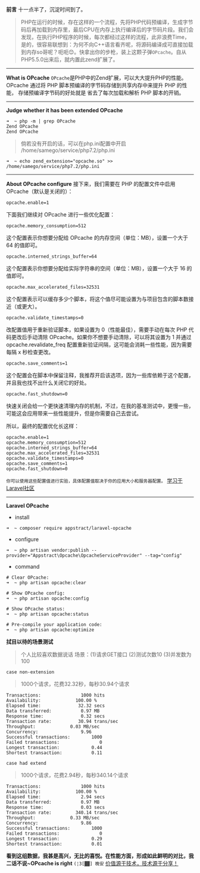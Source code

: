 **前言**
十一点半了，沉淀时间到了。
>PHP在运行的时候，存在这样的一个流程，先将PHP代码预编译，生成字节码后再加载到内存里，最后CPU在内存上执行编译后的字节码片段。我们会发现，在执行PHP程序的时候，每次都经过这样的流程，此非浪费Time，是的，很容易联想到：为何不向C++语言看齐呢，将源码编译成可直接加载到内存so哥呢？呃呃😊。快拿出你的步枪，装上这颗子弹`OPcache`。自从PHP5.5.0出来后，就内置此zend扩展了。
___

**What is OPcache**
`OPcache`是PHP中的Zend扩展，可以大大提升PHP的性能。
OPcache 通过将 PHP 脚本预编译的字节码存储到共享内存中来提升 PHP 的性能， 存储预编译字节码的好处就是 省去了每次加载和解析 PHP 脚本的开销。

___
**Judge whether it has been extended OPcache**
```shell
➜  ~ php -m | grep OPcache
Zend OPcache
Zend OPcache
```
> 倘若没有开启的话，可以在php.ini配置中开启
>/home/samego/service/php7.2/php.ini
```shell
➜  ~ echo zend_extension="opcache.so" >> /home/samego/service/php7.2/php.ini
```
___

**About OPcache configure**
接下来，我们需要在 PHP 的配置文件中启用 OPcache（默认是关闭的）：
```
opcache.enable=1
```

下面我们继续对 OPcache 进行一些优化配置：
```
opcache.memory_consumption=512
```

这个配置表示你想要分配给 OPcache 的内存空间（单位：MB），设置一个大于 64 的值即可。
```
opcache.interned_strings_buffer=64
```

这个配置表示你想要分配给实际字符串的空间（单位：MB），设置一个大于 16 的值即可。
```
opcache.max_accelerated_files=32531
```

这个配置表示可以缓存多少个脚本，将这个值尽可能设置为与项目包含的脚本数接近（或更大）。
```
opcache.validate_timestamps=0
```

改配置值用于重新验证脚本，如果设置为 0（性能最佳），需要手动在每次 PHP 代码更改后手动清除 OPcache。如果你不想要手动清除，可以将其设置为 1 并通过 opcache.revalidate_freq 配置重新验证间隔，这可能会消耗一些性能，因为需要每隔 x 秒检查更改。
```
opcache.save_comments=1
```

这个配置会在脚本中保留注释，我推荐开启该选项，因为一些库依赖于这个配置，并且我也找不出什么关闭它的好处。
```
opcache.fast_shutdown=0
```

快速关闭会给一个更快速清理内存的机制，不过，在我的基准测试中，更慢一些，可能这会应用带来一些性能提升，但是你需要自己去尝试。

所以，最终的配置优化长这样：
```
opcache.enable=1
opcache.memory_consumption=512
opcache.interned_strings_buffer=64
opcache.max_accelerated_files=32531
opcache.validate_timestamps=0
opcache.save_comments=1
opcache.fast_shutdown=0
```
`你可以使用这些配置值进行实验，具体配置值取决于你的应用大小和服务器配置。`
[学习于Laravel社区](http://laravelacademy.org/post/7326.html)

___
**Laravel OPcache**
- install 
```shell
➜  ~ composer require appstract/laravel-opcache
```

- configure
```shell
➜  ~ php artisan vendor:publish --provider="Appstract\Opcache\OpcacheServiceProvider" --tag="config"
```

- command
```shell
# Clear OPcache:
➜  ~ php artisan opcache:clear

# Show OPcache config:
➜  ~ php artisan opcache:config

# Show OPcache status:
➜  ~ php artisan opcache:status

# Pre-compile your application code:
➜  ~ php artisan opcache:optimize
```

**拭目以待的场景测试**
> 个人比较喜欢数据说话
> 场景：(1)请求GET接口 (2)测试次数10  (3)并发数为100

`case non-extension`
> 1000个请求，花费32.32秒，每秒30.94个请求
```shell
Transactions:		        1000 hits
Availability:		      100.00 %
Elapsed time:		       32.32 secs
Data transferred:	        0.97 MB
Response time:		        0.32 secs
Transaction rate:	       30.94 trans/sec
Throughput:		        0.03 MB/sec
Concurrency:		        9.96
Successful transactions:        1000
Failed transactions:	           0
Longest transaction:	        0.44
Shortest transaction:	        0.11
```

`case had extend`
> 1000个请求，花费2.94秒，每秒340.14个请求

```shell
Transactions:		        1000 hits
Availability:		      100.00 %
Elapsed time:		        2.94 secs
Data transferred:	        0.97 MB
Response time:		        0.03 secs
Transaction rate:	      340.14 trans/sec
Throughput:		        0.33 MB/sec
Concurrency:		        9.86
Successful transactions:        1000
Failed transactions:	           0
Longest transaction:	        0.29
Shortest transaction:	        0.01
```

**看到这组数据，我甚是高兴，无比的喜悦。在性能方面，形成如此鲜明的对比，我二话不说~OPcache is right**
`(¦3[▓▓] 晚安`
[价值源于技术，技术源于分享！](https://github.com/alicfeng/)
